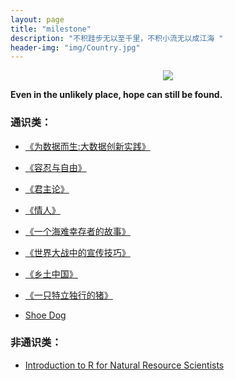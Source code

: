 ```yaml
---
layout: page
title: "milestone"
description: "不积跬步无以至千里，不积小流无以成江海 "
header-img: "img/Country.jpg"
---
```


<center>
    <p><img src="https://vignette1.wikia.nocookie.net/gameofthrones/images/6/6c/Sam_S2.jpg/revision/latest?cb=20120324131039" align="center"></p>
</center>

**Even in the unlikely place, hope can still be found.**

### 通识类：

- [《为数据而生:大数据创新实践》](http://product.dangdang.com/23953149.html)

- [《容忍与自由》](http://product.dangdang.com/23790257.html)

- [《君主论》](http://product.dangdang.com/21040273.html)

- [《情人》](http://product.dangdang.com/23509750.html)

- [《一个海难幸存者的故事》](http://product.dangdang.com/25078460.html)

- [《世界大战中的宣传技巧》](http://product.dangdang.com/20524121.html)

- [《乡土中国》](http://product.dangdang.com/23678069.html)

- [《一只特立独行的猪》](http://product.dangdang.com/24516890.html)

- [Shoe Dog](127.0.0.1)

### 非通识类：

- [Introduction to R for Natural Resource Scientists](bstaton1.github.io/au-r-workshop)
